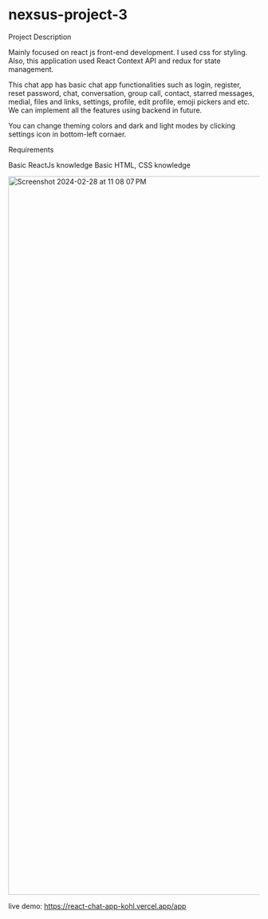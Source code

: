 # nexsus-project-3

Project Description

Mainly focused on react js front-end development. I used css for styling. Also, this application used React Context API and redux for state management.

This chat app has basic chat app functionalities such as login, register, reset password, chat, conversation, group call, contact, starred messages, medial, files and links, settings, profile, edit profile, emoji pickers and etc. We can implement all the features using backend in future.

You can change theming colors and dark and light modes by clicking settings icon in bottom-left cornaer.

Requirements

Basic ReactJs knowledge
Basic HTML, CSS knowledge

<img width="1440" alt="Screenshot 2024-02-28 at 11 08 07 PM" src="https://github.com/anushadk13/nexsus-project-3/assets/122234698/6833c512-cf77-40fe-890f-3527f4b961eb">


live demo: https://react-chat-app-kohl.vercel.app/app
